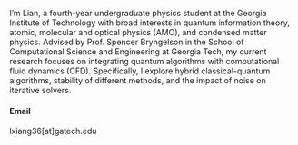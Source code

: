 I’m Lian, a fourth-year undergraduate physics student at the Georgia Institute of Technology with broad interests in quantum information theory, atomic, molecular and optical physics (AMO), and condensed matter physics. Advised by Prof. Spencer Bryngelson in the School of Computational Science and Engineering at Georgia Tech, my current research focuses on integrating quantum algorithms with computational fluid dynamics (CFD). Specifically, I explore hybrid classical-quantum algorithms, stability of different methods, and the impact of noise on iterative solvers.

#### Email
lxiang36[at]gatech.edu



